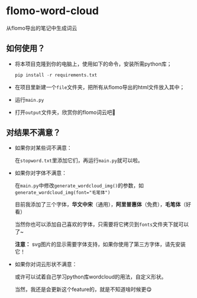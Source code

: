 # flomo-word-cloud

从flomo导出的笔记中生成词云

## 如何使用？

+ 将本项目克隆到你的电脑上，使用如下的命令，安装所需python库；

  ```python
  pip install -r requirements.txt
  ```

+ 在项目里新建一个`file`文件夹，把所有从flomo导出的html文件放入其中；

+ 运行`main.py`

+ 打开`output`文件夹，欣赏你的flomo词云吧🤗

## 对结果不满意？

+ 如果你对某些词不满意：

  在`stopword.txt`里添加它们，再运行`main.py`就可以啦。

  

+ 如果你对字体不满意：

  在`main.py`中修改`generate_wordcloud_img()`的参数，如`generate_wordcloud_img(font="毛笔体")`

  目前我添加了三个字体，**华文中宋**（通用），**阿里普惠体**（免费），**毛笔体**（好看）

  当然你也可以添加自己喜欢的字体，只需要将它拷贝到`fonts`文件夹下就可以了~

  **注意：** svg图片的显示需要字体支持，如果你使用了第三方字体，请先安装它！

  

+ 如果你对词云形状不满意：

  或许可以试着自己学习python库wordcloud的用法，自定义形状。

  当然，我还是会更新这个feature的，就是不知道啥时候更😋

